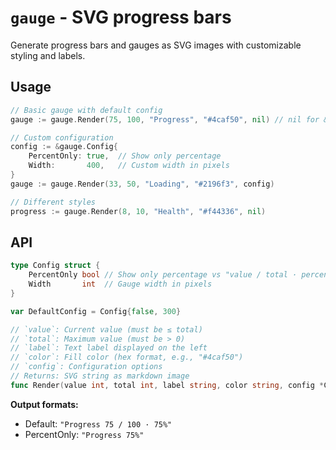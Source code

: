 # `gauge` - SVG progress bars

Generate progress bars and gauges as SVG images with customizable styling and labels.

## Usage

```go
// Basic gauge with default config
gauge := gauge.Render(75, 100, "Progress", "#4caf50", nil) // nil for &gauge.DefaultConfig

// Custom configuration
config := &gauge.Config{
    PercentOnly: true,  // Show only percentage
    Width:       400,   // Custom width in pixels
}
gauge := gauge.Render(33, 50, "Loading", "#2196f3", config)

// Different styles
progress := gauge.Render(8, 10, "Health", "#f44336", nil)
```

## API

```go
type Config struct {
    PercentOnly bool // Show only percentage vs "value / total · percentage"
    Width       int  // Gauge width in pixels
}

var DefaultConfig = Config{false, 300}

// `value`: Current value (must be ≤ total)
// `total`: Maximum value (must be > 0)
// `label`: Text label displayed on the left
// `color`: Fill color (hex format, e.g., "#4caf50")
// `config`: Configuration options
// Returns: SVG string as markdown image
func Render(value int, total int, label string, color string, config *Config) string
```

**Output formats:**
- Default: `"Progress 75 / 100 · 75%"`
- PercentOnly: `"Progress 75%"`
